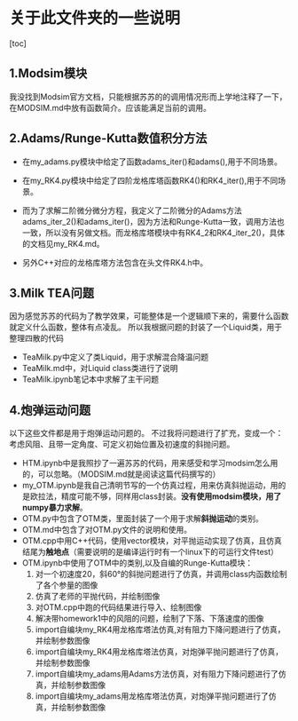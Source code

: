 # 关于此文件夹的一些说明
[toc]

## 1.Modsim模块
我没找到Modsim官方文档，只能根据苏苏的的调用情况形而上学地注释了一下，在MODSIM.md中放有函数简介。应该能满足当前的调用。

## 2.Adams/Runge-Kutta数值积分方法
- 在my_adams.py模块中给定了函数adams_iter()和adams(),用于不同场景。
- 在my_RK4.py模块中给定了四阶龙格库塔函数RK4()和RK4_iter(),用于不同场景。

- 而为了求解二阶微分微分方程，我定义了二阶微分的Adams方法adams_iter_2()和adams_iter()，因为方法和Runge-Kutta一致，调用方法也一致，所以没有另做文档。而龙格库塔模块中有RK4_2和RK4_iter_2()，具体的文档见my_RK4.md。

- 另外C++对应的龙格库塔方法包含在头文件RK4.h中。

## 3.Milk TEA问题
因为感觉苏苏的代码为了教学效果，可能整体是一个逻辑顺下来的，需要什么函数就定义什么函数，整体有点凌乱。
所以我根据问题的封装了一个Liquid类，用于整理四散的代码
- TeaMilk.py中定义了类Liquid，用于求解混合降温问题
- TeaMilk.md中，对Liquid class类进行了说明
- TeaMilk.ipynb笔记本中求解了主干问题

## 4.炮弹运动问题
以下这些文件都是用于炮弹运动问题的。
不过我将问题进行了扩充，变成一个：考虑风阻、且带一定角度、可定义初始位置及初速度的斜抛问题。
- HTM.ipynb中是我照抄了一遍苏苏的代码，用来感受和学习modsim怎么用的，可以忽略。（MODSIM.md就是阅读这篇代码撰写的）
- my_OTM.ipynb是我自己清明节写的一个仿真过程，用来仿真斜抛运动，用的是欧拉法，精度可能不够，同样用class封装。**没有使用modsim模块，用了numpy暴力求解**。
- OTM.py中包含了OTM类，里面封装了一个用于求解**斜抛运动**的类别。
- OTM.md中包含了对OTM.py文件的说明和使用。
- OTM.cpp中用C++代码，使用vector模块，对平抛运动实现了仿真，且仿真结尾为**触地点**（需要说明的是编译运行时有一个linux下的可运行文件test）
- OTM.ipynb中使用了OTM中的类别,以及自编的Runge-Kutta模块：
  1. 对一个初速度20，斜60°的斜抛问题进行了仿真，并调用class内函数绘制了各个参量的图像
  2. 仿真了老师的平抛代码，并绘制图像
  3. 对OTM.cpp中跑的代码结果进行导入、绘制图像
  4. 解决带homework1中的风阻的问题，绘制了下落、下落速度的图像
  5. import自编块my_RK4用龙格库塔法仿真,对有阻力下降问题进行了仿真，并绘制参数图像
  6. import自编块my_RK4用龙格库塔法仿真，对炮弹平抛问题进行了仿真，并绘制参数图像
  7. import自编块my_adams用Adams方法仿真，对有阻力下降问题进行了仿真，并绘制参数图像
  8. import自编块my_adams用龙格库塔法仿真，对炮弹平抛问题进行了仿真，并绘制参数图像